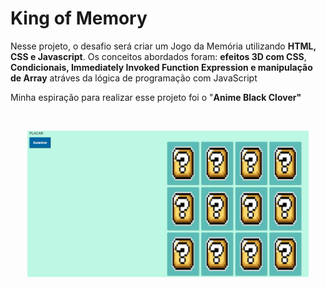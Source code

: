 <h1 >King of Memory</h1>
<p>Nesse projeto, o desafio será criar um Jogo da Memória  utilizando <strong>HTML, CSS e Javascript</strong>. Os conceitos abordados foram: <strong>efeitos 3D com CSS</strong>, <strong>Condicionais, Immediately Invoked Function Expression e manipulação de Array</strong> atráves da lógica de programação com JavaScript</p> 
<p>Minha espiração para realizar esse projeto foi o "<b>Anime Black Clover"</b><p/>

<br><p align="center">
  <img src="/assets/img/print_projeto.png" width="450" title="Imagem do Projeto">
</p></br>

